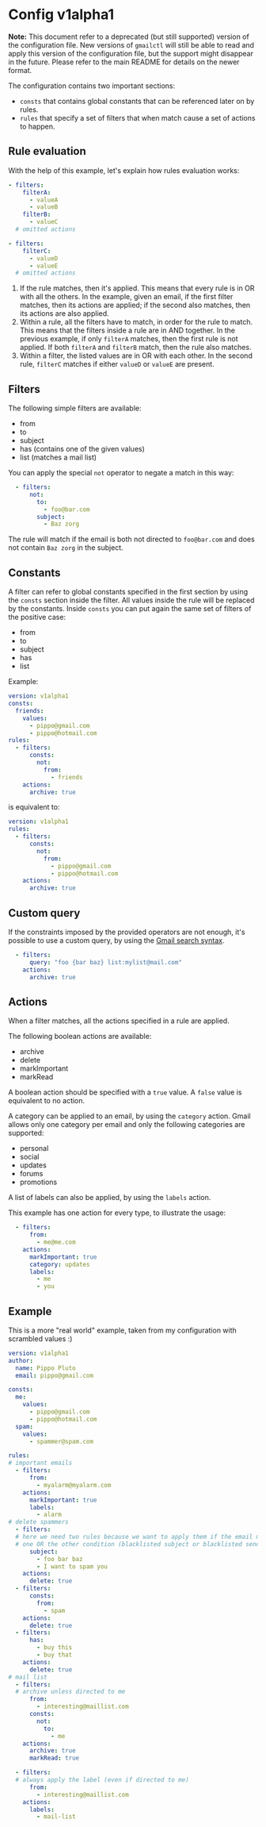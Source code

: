 # Config v1alpha1

**Note:** This document refer to a deprecated (but still supported) version of
the configuration file. New versions of `gmailctl` will still be able to read
and apply this version of the configuration file, but the support might
disappear in the future. Please refer to the main README for details on the
newer format.

The configuration contains two important sections:

* `consts` that contains global constants that can be referenced later on by
  rules.
* `rules` that specify a set of filters that when match cause a set of actions
  to happen.

## Rule evaluation

With the help of this example, let's explain how rules evaluation works:

```yaml
- filters:
    filterA:
      - valueA
      - valueB
    filterB:
      - valueC
  # omitted actions

- filters:
    filterC:
      - valueD
      - valueE
  # omitted actions
```

1. If the rule matches, then it's applied. This means that every
   rule is in OR with all the others. In the example, given an email, if the
   first filter matches, then its actions are applied; if the second also
   matches, then its actions are also applied.
2. Within a rule, all the filters have to match, in order for the rule to match.
   This means that the filters inside a rule are in AND together. In the
   previous example, if only `filterA` matches, then the first rule is not
   applied. If both `filterA` and `filterB` match, then the rule also matches.
3. Within a filter, the listed values are in OR with each other. In the second
   rule, `filterC` matches if either `valueD` or `valueE` are present.

## Filters

The following simple filters are available:
* from
* to
* subject
* has (contains one of the given values)
* list (matches a mail list)

You can apply the special `not` operator to negate a match in this way:

```yaml
  - filters:
      not:
        to:
          - foo@bar.com
        subject:
          - Baz zorg
```

The rule will match if the email is both not directed to `foo@bar.com` and does
not contain `Baz zorg` in the subject.

## Constants

A filter can refer to global constants specified in the first section by using
the `consts` section inside the filter. All values inside the rule will be
replaced by the constants. Inside `consts` you can put again the same set of
filters of the positive case:
* from
* to
* subject
* has
* list

Example:

```yaml
version: v1alpha1
consts:
  friends:
    values:
      - pippo@gmail.com
      - pippo@hotmail.com
rules:
  - filters:
      consts:
        not:
          from:
            - friends
    actions:
      archive: true
```

is equivalent to:

```yaml
version: v1alpha1
rules:
  - filters:
      consts:
        not:
          from:
            - pippo@gmail.com
            - pippo@hotmail.com
    actions:
      archive: true
```

## Custom query

If the constraints imposed by the provided operators are not enough, it's
possible to use a custom query, by using the
[Gmail search syntax](https://support.google.com/mail/answer/7190?hl=en).

```yaml
  - filters:
      query: "foo {bar baz} list:mylist@mail.com"
    actions:
      archive: true
```

## Actions

When a filter matches, all the actions specified in a rule are applied.

The following boolean actions are available:
* archive
* delete
* markImportant
* markRead

A boolean action should be specified with a `true` value. A `false` value
is equivalent to no action.

A category can be applied to an email, by using the `category` action. Gmail
allows only one category per email and only the following categories are
supported:
* personal
* social
* updates
* forums
* promotions

A list of labels can also be applied, by using the `labels` action.

This example has one action for every type, to illustrate the usage:

```yaml
  - filters:
      from:
        - me@me.com
    actions:
      markImportant: true
      category: updates
      labels:
        - me
        - you
```

## Example

This is a more "real world" example, taken from my configuration with scrambled
values :)

```yaml
version: v1alpha1
author:
  name: Pippo Pluto
  email: pippo@gmail.com

consts:
  me:
    values:
      - pippo@gmail.com
      - pippo@hotmail.com
  spam:
    values:
      - spammer@spam.com

rules:
# important emails
  - filters:
      from:
        - myalarm@myalarm.com
    actions:
      markImportant: true
      labels:
        - alarm
# delete spammers
  - filters:
  # here we need two rules because we want to apply them if the email matches
  # one OR the other condition (blacklisted subject or blacklisted sender)
      subject:
        - foo bar baz
        - I want to spam you
    actions:
      delete: true
  - filters:
      consts:
        from:
          - spam
    actions:
      delete: true
  - filters:
      has:
        - buy this
        - buy that
    actions:
      delete: true
# mail list
  - filters:
  # archive unless directed to me
      from:
        - interesting@maillist.com
      consts:
        not:
          to:
            - me
    actions:
      archive: true
      markRead: true

  - filters:
  # always apply the label (even if directed to me)
      from:
        - interesting@maillist.com
    actions:
      labels:
        - mail-list
```
